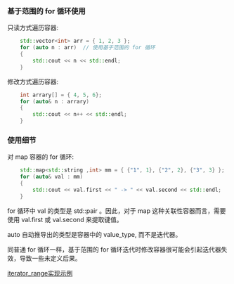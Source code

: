 
### 基于范围的 for 循环使用

只读方式遍历容器:
```c++
    std::vector<int> arr = { 1, 2, 3 };
    for (auto n : arr)  // 使用基于范围的 for 循环
    {
        std::cout << n << std::endl;
    }
```

修改方式遍历容器:
```c++
    int arrary[] = { 4, 5, 6};
    for (auto& n : arrary)
    {
        std::cout << n++ << std::endl;
    }
```


### 使用细节

对 map 容器的 for 循环:
```c++
    std::map<std::string ,int> mm = { {"1", 1}, {"2", 2}, {"3", 3} };
    for (auto& val : mm)
    {
        std::cout << val.first << " -> " << val.second << std::endl;
    }
```
for 循环中 val 的类型是 std::pair 。因此，对于 map 这种关联性容器而言，需要使用 val.first 或 val.second 来提取键值。

auto 自动推导出的类型是容器中的 value_type, 而不是迭代器。

同普通 for 循环一样，基于范围的 for 循环迭代时修改容器很可能会引起迭代器失效，导致一些未定义后果。

[iterator_range实现示例](t/02_iterator_range.cpp)
